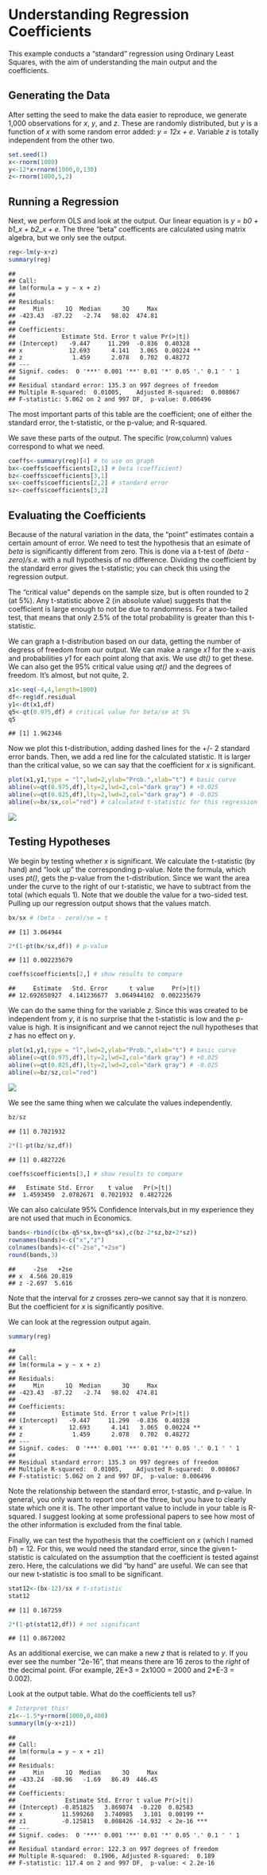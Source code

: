 Understanding Regression Coefficients
================

This example conducts a “standard” regression using Ordinary Least
Squares, with the aim of understanding the main output and the
coefficients.

## Generating the Data

After setting the seed to make the data easier to reproduce, we generate
1,000 observations for *x*, *y*, and *z*. These are randomly
distributed, but *y* is a function of *x* with some random error added:
*y = 12x + e*. Variable *z* is totally independent from the other two.

``` r
set.seed(1)
x<-rnorm(1000)
y<-12*x+rnorm(1000,0,130) 
z<-rnorm(1000,5,2) 
```

## Running a Regression

Next, we perform OLS and look at the output. Our linear equation is *y =
b0 + b1_x + b2_x + e.* The three “beta” coefficents are calculated using
matrix algebra, but we only see the output.

``` r
reg<-lm(y~x+z)
summary(reg)
```

    ## 
    ## Call:
    ## lm(formula = y ~ x + z)
    ## 
    ## Residuals:
    ##     Min      1Q  Median      3Q     Max 
    ## -423.43  -87.22   -2.74   98.02  474.81 
    ## 
    ## Coefficients:
    ##             Estimate Std. Error t value Pr(>|t|)   
    ## (Intercept)   -9.447     11.299  -0.836  0.40328   
    ## x             12.693      4.141   3.065  0.00224 **
    ## z              1.459      2.078   0.702  0.48272   
    ## ---
    ## Signif. codes:  0 '***' 0.001 '**' 0.01 '*' 0.05 '.' 0.1 ' ' 1
    ## 
    ## Residual standard error: 135.3 on 997 degrees of freedom
    ## Multiple R-squared:  0.01005,    Adjusted R-squared:  0.008067 
    ## F-statistic: 5.062 on 2 and 997 DF,  p-value: 0.006496

The most important parts of this table are the coefficient; one of
either the standard error, the t-statistic, or the p-value; and
R-squared.

We save these parts of the output. The specific (row,column) values
correspond to what we need.

``` r
coeffs<-summary(reg)[4] # to use on graph
bx<-coeffs$coefficients[2,1] # beta (coefficient)
bz<-coeffs$coefficients[3,1]
sx<-coeffs$coefficients[2,2] # standard error
sz<-coeffs$coefficients[3,2]
```

## Evaluating the Coefficients

Because of the natural variation in the data, the “point” estimates
contain a certain amount of error. We need to test the hypothesis that
an esimate of *beta* is significantly different from zero. This is done
via a t-test of *(beta - zero)/s.e.* with a null hypothesis of no
difference. Dividing the coefficient by the standard error gives the
t-statistic; you can check this using the regression output.

The “critical value” depends on the sample size, but is often rounded to
2 (at 5%). Any t-statistic above 2 (in absolute value) suggests that the
coefficient is large enough to not be due to randomness. For a
two-tailed test, that means that only 2.5% of the total probability is
greater than this t-statistic.

We can graph a t-distribution based on our data, getting the number of
degress of freedom from our output. We can make a range *x1* for the
x-axis and probabilities *y1* for each point along that axis. We use
*dt()* to get these. We can also get the 95% critical value using *qt()*
and the degrees of freedom. It’s almost, but not quite, 2.

``` r
x1<-seq(-4,4,length=1000)
df<-reg$df.residual
y1<-dt(x1,df)
q5<-qt(0.975,df) # critical value for beta/se at 5%
q5
```

    ## [1] 1.962346

Now we plot this t-distribution, adding dashed lines for the +/- 2
standard error bands. Then, we add a red line for the calculated
statistic. It is larger than the critical value, so we can say that the
coefficient for *x* is significant.

``` r
plot(x1,y1,type = "l",lwd=2,ylab="Prob.",xlab="t") # basic curve
abline(v=qt(0.975,df),lty=2,lwd=2,col="dark gray") # +0.025
abline(v=qt(0.025,df),lty=2,lwd=2,col="dark gray") # -0.025
abline(v=bx/sx,col="red") # calculated t-statistic for this regression
```

![](310_Regression_Coefficients_files/figure-gfm/unnamed-chunk-6-1.png)<!-- -->

## Testing Hypotheses

We begin by testing whether *x* is significant. We calculate the
t-statistic (by hand) and “look up” the corresponding p-value. Note the
formula, which uses *pt()*, gets the p-value from the t-distribution.
Since we want the area under the curve to the right of our t-statistic,
we have to subtract from the total (which equals 1). Note that we double
the value for a two-sided test. Pulling up our regression output shows
that the values match.

``` r
bx/sx # (beta - zero)/se = t
```

    ## [1] 3.064944

``` r
2*(1-pt(bx/sx,df)) # p-value
```

    ## [1] 0.002235679

``` r
coeffs$coefficients[2,] # show results to compare
```

    ##     Estimate   Std. Error      t value     Pr(>|t|) 
    ## 12.692658927  4.141236677  3.064944102  0.002235679

We can do the same thing for the variable *z*. Since this was created to
be independent from *y*, it is no surprise that the t-statistic is low
and the p-value is high. It is insignificant and we cannot reject the
null hypotheses that *z* has no effect on *y*.

``` r
plot(x1,y1,type = "l",lwd=2,ylab="Prob.",xlab="t") # basic curve
abline(v=qt(0.975,df),lty=2,lwd=2,col="dark gray") # +0.025
abline(v=qt(0.025,df),lty=2,lwd=2,col="dark gray") # -0.025
abline(v=bz/sz,col="red")
```

![](310_Regression_Coefficients_files/figure-gfm/unnamed-chunk-8-1.png)<!-- -->

We see the same thing when we calculate the values independently.

``` r
bz/sz
```

    ## [1] 0.7021932

``` r
2*(1-pt(bz/sz,df))
```

    ## [1] 0.4827226

``` r
coeffs$coefficients[3,] # show results to compare
```

    ##   Estimate Std. Error    t value   Pr(>|t|) 
    ##  1.4593450  2.0782671  0.7021932  0.4827226

We can also calculate 95% Confidence Intervals,but in my experience they
are not used that much in Economics.

``` r
bands<-rbind(c(bx-q5*sx,bx+q5*sx),c(bz-2*sz,bz+2*sz))
rownames(bands)<-c("x","z")
colnames(bands)<-c("-2se","+2se")
round(bands,3)
```

    ##     -2se   +2se
    ## x  4.566 20.819
    ## z -2.697  5.616

Note that the interval for *z* crosses zero–we cannot say that it is
nonzero. But the coefficient for *x* is significantly positive.

We can look at the regression output again.

``` r
summary(reg)
```

    ## 
    ## Call:
    ## lm(formula = y ~ x + z)
    ## 
    ## Residuals:
    ##     Min      1Q  Median      3Q     Max 
    ## -423.43  -87.22   -2.74   98.02  474.81 
    ## 
    ## Coefficients:
    ##             Estimate Std. Error t value Pr(>|t|)   
    ## (Intercept)   -9.447     11.299  -0.836  0.40328   
    ## x             12.693      4.141   3.065  0.00224 **
    ## z              1.459      2.078   0.702  0.48272   
    ## ---
    ## Signif. codes:  0 '***' 0.001 '**' 0.01 '*' 0.05 '.' 0.1 ' ' 1
    ## 
    ## Residual standard error: 135.3 on 997 degrees of freedom
    ## Multiple R-squared:  0.01005,    Adjusted R-squared:  0.008067 
    ## F-statistic: 5.062 on 2 and 997 DF,  p-value: 0.006496

Note the relationship between the standard error, t-stastic, and
p-value. In general, you only want to report one of the three, but you
have to clearly state which one it is. The other important value to
include in your table is R-squared. I suggest looking at some
professional papers to see how most of the other information is excluded
from the final table.

Finally, we can test the hypothesis that the coefficient on *x* (which I
named *b1*) = 12. For this, we would need the standard error, since the
given t-statistic is calculated on the assumption that the coefficient
is tested against zero. Here, the calculations we did “by hand” are
useful. We can see that our new t-statistic is too small to be
significant.

``` r
stat12<-(bx-12)/sx # t-statistic
stat12
```

    ## [1] 0.167259

``` r
2*(1-pt(stat12,df)) # not significant
```

    ## [1] 0.8672002

As an additional exercise, we can make a new *z* that is related to *y*.
If you ever see the number “2e-16”, that means there are 16 zeros to the
*right* of the decimal point. (For example, 2E+3 = 2x1000 = 2000 and
2\*E-3 = 0.002).

Look at the output table. What do the coefficients tell us?

``` r
# Interpret this!
z1<--1.5*y+rnorm(1000,0,400) 
summary(lm(y~x+z1))
```

    ## 
    ## Call:
    ## lm(formula = y ~ x + z1)
    ## 
    ## Residuals:
    ##     Min      1Q  Median      3Q     Max 
    ## -433.24  -80.96   -1.69   86.49  446.45 
    ## 
    ## Coefficients:
    ##              Estimate Std. Error t value Pr(>|t|)    
    ## (Intercept) -0.851825   3.869874  -0.220  0.82583    
    ## x           11.599260   3.740985   3.101  0.00199 ** 
    ## z1          -0.125813   0.008426 -14.932  < 2e-16 ***
    ## ---
    ## Signif. codes:  0 '***' 0.001 '**' 0.01 '*' 0.05 '.' 0.1 ' ' 1
    ## 
    ## Residual standard error: 122.3 on 997 degrees of freedom
    ## Multiple R-squared:  0.1906, Adjusted R-squared:  0.189 
    ## F-statistic: 117.4 on 2 and 997 DF,  p-value: < 2.2e-16
